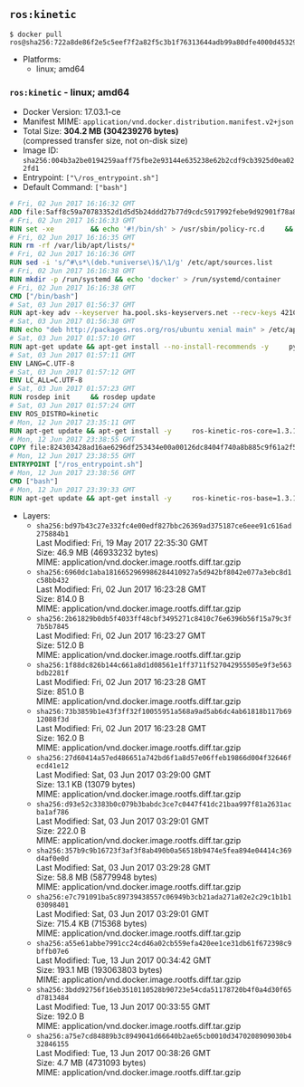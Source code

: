 ## `ros:kinetic`

```console
$ docker pull ros@sha256:722a8de86f2e5c5eef7f2a82f5c3b1f76313644adb99a80dfe4000d45329565d
```

-	Platforms:
	-	linux; amd64

### `ros:kinetic` - linux; amd64

-	Docker Version: 17.03.1-ce
-	Manifest MIME: `application/vnd.docker.distribution.manifest.v2+json`
-	Total Size: **304.2 MB (304239276 bytes)**  
	(compressed transfer size, not on-disk size)
-	Image ID: `sha256:004b3a2be0194259aaff75fbe2e93144e635238e62b2cdf9cb3925d0ea022fd1`
-	Entrypoint: `["\/ros_entrypoint.sh"]`
-	Default Command: `["bash"]`

```dockerfile
# Fri, 02 Jun 2017 16:16:32 GMT
ADD file:5aff8c59a70783352d1d5d5b24ddd27b77d9cdc5917992febe9d92901f78a8b3 in / 
# Fri, 02 Jun 2017 16:16:33 GMT
RUN set -xe 		&& echo '#!/bin/sh' > /usr/sbin/policy-rc.d 	&& echo 'exit 101' >> /usr/sbin/policy-rc.d 	&& chmod +x /usr/sbin/policy-rc.d 		&& dpkg-divert --local --rename --add /sbin/initctl 	&& cp -a /usr/sbin/policy-rc.d /sbin/initctl 	&& sed -i 's/^exit.*/exit 0/' /sbin/initctl 		&& echo 'force-unsafe-io' > /etc/dpkg/dpkg.cfg.d/docker-apt-speedup 		&& echo 'DPkg::Post-Invoke { "rm -f /var/cache/apt/archives/*.deb /var/cache/apt/archives/partial/*.deb /var/cache/apt/*.bin || true"; };' > /etc/apt/apt.conf.d/docker-clean 	&& echo 'APT::Update::Post-Invoke { "rm -f /var/cache/apt/archives/*.deb /var/cache/apt/archives/partial/*.deb /var/cache/apt/*.bin || true"; };' >> /etc/apt/apt.conf.d/docker-clean 	&& echo 'Dir::Cache::pkgcache ""; Dir::Cache::srcpkgcache "";' >> /etc/apt/apt.conf.d/docker-clean 		&& echo 'Acquire::Languages "none";' > /etc/apt/apt.conf.d/docker-no-languages 		&& echo 'Acquire::GzipIndexes "true"; Acquire::CompressionTypes::Order:: "gz";' > /etc/apt/apt.conf.d/docker-gzip-indexes 		&& echo 'Apt::AutoRemove::SuggestsImportant "false";' > /etc/apt/apt.conf.d/docker-autoremove-suggests
# Fri, 02 Jun 2017 16:16:35 GMT
RUN rm -rf /var/lib/apt/lists/*
# Fri, 02 Jun 2017 16:16:36 GMT
RUN sed -i 's/^#\s*\(deb.*universe\)$/\1/g' /etc/apt/sources.list
# Fri, 02 Jun 2017 16:16:38 GMT
RUN mkdir -p /run/systemd && echo 'docker' > /run/systemd/container
# Fri, 02 Jun 2017 16:16:38 GMT
CMD ["/bin/bash"]
# Sat, 03 Jun 2017 01:56:37 GMT
RUN apt-key adv --keyserver ha.pool.sks-keyservers.net --recv-keys 421C365BD9FF1F717815A3895523BAEEB01FA116
# Sat, 03 Jun 2017 01:56:38 GMT
RUN echo "deb http://packages.ros.org/ros/ubuntu xenial main" > /etc/apt/sources.list.d/ros-latest.list
# Sat, 03 Jun 2017 01:57:10 GMT
RUN apt-get update && apt-get install --no-install-recommends -y     python-rosdep     python-rosinstall     python-vcstools     && rm -rf /var/lib/apt/lists/*
# Sat, 03 Jun 2017 01:57:11 GMT
ENV LANG=C.UTF-8
# Sat, 03 Jun 2017 01:57:12 GMT
ENV LC_ALL=C.UTF-8
# Sat, 03 Jun 2017 01:57:23 GMT
RUN rosdep init     && rosdep update
# Sat, 03 Jun 2017 01:57:24 GMT
ENV ROS_DISTRO=kinetic
# Mon, 12 Jun 2017 23:35:11 GMT
RUN apt-get update && apt-get install -y     ros-kinetic-ros-core=1.3.1-0*     && rm -rf /var/lib/apt/lists/*
# Mon, 12 Jun 2017 23:38:55 GMT
COPY file:824303428ad16ae6296df253434e00a00126dc8404f740a8b885c9f61a2f5fcb in / 
# Mon, 12 Jun 2017 23:38:55 GMT
ENTRYPOINT ["/ros_entrypoint.sh"]
# Mon, 12 Jun 2017 23:38:56 GMT
CMD ["bash"]
# Mon, 12 Jun 2017 23:39:33 GMT
RUN apt-get update && apt-get install -y     ros-kinetic-ros-base=1.3.1-0*     && rm -rf /var/lib/apt/lists/*
```

-	Layers:
	-	`sha256:bd97b43c27e332fc4e00edf827bbc26369ad375187ce6eee91c616ad275884b1`  
		Last Modified: Fri, 19 May 2017 22:35:30 GMT  
		Size: 46.9 MB (46933232 bytes)  
		MIME: application/vnd.docker.image.rootfs.diff.tar.gzip
	-	`sha256:6960dc1aba1816652969986284410927a5d942bf8042e077a3ebc8d1c58bb432`  
		Last Modified: Fri, 02 Jun 2017 16:23:28 GMT  
		Size: 814.0 B  
		MIME: application/vnd.docker.image.rootfs.diff.tar.gzip
	-	`sha256:2b61829b0db5f4033ff48cbf3495271c8410c76e6396b56f15a79c3f7b5b7845`  
		Last Modified: Fri, 02 Jun 2017 16:23:27 GMT  
		Size: 512.0 B  
		MIME: application/vnd.docker.image.rootfs.diff.tar.gzip
	-	`sha256:1f88dc826b144c661a8d1d08561e1ff3711f527042955505e9f3e563bdb2281f`  
		Last Modified: Fri, 02 Jun 2017 16:23:28 GMT  
		Size: 851.0 B  
		MIME: application/vnd.docker.image.rootfs.diff.tar.gzip
	-	`sha256:73b3859b1e43f3ff32f10055951a568a9ad5ab6dc4ab61818b117b6912088f3d`  
		Last Modified: Fri, 02 Jun 2017 16:23:28 GMT  
		Size: 162.0 B  
		MIME: application/vnd.docker.image.rootfs.diff.tar.gzip
	-	`sha256:27d60414a57ed486651a742bd6f1a8d57e06ffeb19866d004f32646fecd41e12`  
		Last Modified: Sat, 03 Jun 2017 03:29:00 GMT  
		Size: 13.1 KB (13079 bytes)  
		MIME: application/vnd.docker.image.rootfs.diff.tar.gzip
	-	`sha256:d93e52c3383b0c079b3babdc3ce7c0447f41dc21baa997f81a2631acba1af786`  
		Last Modified: Sat, 03 Jun 2017 03:29:01 GMT  
		Size: 222.0 B  
		MIME: application/vnd.docker.image.rootfs.diff.tar.gzip
	-	`sha256:357b9c9b16723f3af3f8ab490b0a56518b9474e5fea894e04414c369d4af0e0d`  
		Last Modified: Sat, 03 Jun 2017 03:29:28 GMT  
		Size: 58.8 MB (58779948 bytes)  
		MIME: application/vnd.docker.image.rootfs.diff.tar.gzip
	-	`sha256:e7c791091ba5c89739438557c06949b3cb21ada271a02e2c29c1b1b103098401`  
		Last Modified: Sat, 03 Jun 2017 03:29:01 GMT  
		Size: 715.4 KB (715368 bytes)  
		MIME: application/vnd.docker.image.rootfs.diff.tar.gzip
	-	`sha256:a55e61abbe7991cc24cd46a02cb559efa420ee1ce31db61f672398c9bffb07e6`  
		Last Modified: Tue, 13 Jun 2017 00:34:42 GMT  
		Size: 193.1 MB (193063803 bytes)  
		MIME: application/vnd.docker.image.rootfs.diff.tar.gzip
	-	`sha256:3bdd92756f16eb3510110528b90723e54cda51178720b4f0a4d30f65d7813484`  
		Last Modified: Tue, 13 Jun 2017 00:33:55 GMT  
		Size: 192.0 B  
		MIME: application/vnd.docker.image.rootfs.diff.tar.gzip
	-	`sha256:a75e7cd84889b3c8949041d66640b2ae65cb0010d3470208909030b432846155`  
		Last Modified: Tue, 13 Jun 2017 00:38:26 GMT  
		Size: 4.7 MB (4731093 bytes)  
		MIME: application/vnd.docker.image.rootfs.diff.tar.gzip
